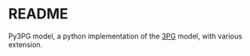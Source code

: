 README
======

Py3PG model, a python implementation of the [3PG](http://www.fsl.orst.edu/mycology/ss/3PG.htm) model, with various extension.
